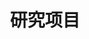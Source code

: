 ---
title: 研究项目
type: landing

sections:
  - block: portfolio
    content:
      title: 研究项目
      subtitle: 我们的主要研究方向和项目
      text: ''
      filters:
        folders:
          - project
      default_button_index: 0
      buttons:
        - name: 全部
          tag: '*'
        - name: 预测控制
          tag: Predictive Control
        - name: 自主机器人
          tag: Autonomous Robot
        - name: 智能交通
          tag: Intelligent Transport
    design:
      columns: '1'
      view: showcase
      flip_alt_rows: false
---